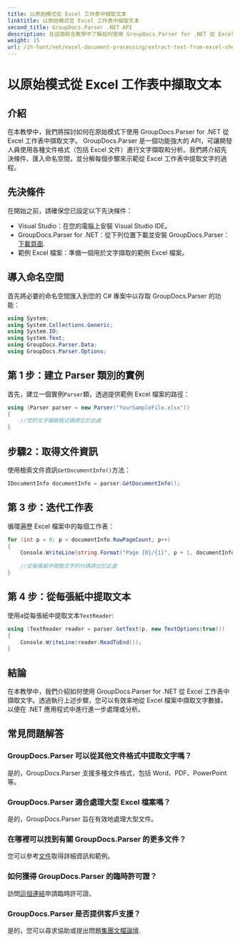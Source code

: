```yaml
---
title: 以原始模式從 Excel 工作表中擷取文本
linktitle: 以原始模式從 Excel 工作表中擷取文本
second_title: GroupDocs.Parser .NET API
description: 在這個綜合教學中了解如何使用 GroupDocs.Parser for .NET 從 Excel 工作表中擷取文字。下載並開始解析。
weight: 15
url: /zh-hant/net/excel-document-processing/extract-text-from-excel-sheet-in-raw-mode/
---
```


# 以原始模式從 Excel 工作表中擷取文本

## 介紹
在本教學中，我們將探討如何在原始模式下使用 GroupDocs.Parser for .NET 從 Excel 工作表中擷取文字。 GroupDocs.Parser 是一個功能強大的 API，可讓開發人員使用各種文件格式（包括 Excel 文件）進行文字擷取和分析。我們將介紹先決條件、匯入命名空間，並分解每個步驟來示範從 Excel 工作表中提取文字的過程。
## 先決條件
在開始之前，請確保您已設定以下先決條件：
- Visual Studio：在您的電腦上安裝 Visual Studio IDE。
-  GroupDocs.Parser for .NET：從下列位置下載並安裝 GroupDocs.Parser：[下載頁面](https://releases.groupdocs.com/parser/net/).
- 範例 Excel 檔案：準備一個用於文字擷取的範例 Excel 檔案。

## 導入命名空間
首先將必要的命名空間匯入到您的 C# 專案中以存取 GroupDocs.Parser 的功能：
```csharp
using System;
using System.Collections.Generic;
using System.IO;
using System.Text;
using GroupDocs.Parser.Data;
using GroupDocs.Parser.Options;
```
## 第 1 步：建立 Parser 類別的實例
首先，建立一個實例`Parser`類，透過提供範例 Excel 檔案的路徑：
```csharp
using (Parser parser = new Parser("YourSampleFile.xlsx"))
{
    //您的文字擷取程式碼將位於此處
}
```
## 步驟2：取得文件資訊
使用檢索文件資訊`GetDocumentInfo()`方法：
```csharp
IDocumentInfo documentInfo = parser.GetDocumentInfo();
```
## 第 3 步：迭代工作表
循環遍歷 Excel 檔案中的每個工作表：
```csharp
for (int p = 0; p < documentInfo.RawPageCount; p++)
{
    Console.WriteLine(string.Format("Page {0}/{1}", p + 1, documentInfo.RawPageCount));
    
    //從每張紙中提取文字的代碼將位於此處
}
```
## 第 4 步：從每張紙中提取文本
使用a從每張紙中提取文本`TextReader`:
```csharp
using (TextReader reader = parser.GetText(p, new TextOptions(true)))
{
    Console.WriteLine(reader.ReadToEnd());
}
```

## 結論
在本教學中，我們介紹如何使用 GroupDocs.Parser for .NET 從 Excel 工作表中擷取文字。透過執行上述步驟，您可以有效率地從 Excel 檔案中擷取文字數據，以便在 .NET 應用程式中進行進一步處理或分析。

## 常見問題解答
### GroupDocs.Parser 可以從其他文件格式中提取文字嗎？
是的，GroupDocs.Parser 支援多種文件格式，包括 Word、PDF、PowerPoint 等。
### GroupDocs.Parser 適合處理大型 Excel 檔案嗎？
是的，GroupDocs.Parser 旨在有效地處理大型文件。
### 在哪裡可以找到有關 GroupDocs.Parser 的更多文件？
您可以參考[文件](https://tutorials.groupdocs.com/parser/net/)取得詳細資訊和範例。
### 如何獲得 GroupDocs.Parser 的臨時許可證？
訪問[這個連結](https://purchase.groupdocs.com/temporary-license/)申請臨時許可證。
### GroupDocs.Parser 是否提供客戶支援？
是的，您可以尋求協助或提出問題[集團文檔論壇](https://forum.groupdocs.com/c/parser/17).